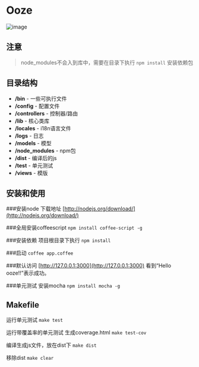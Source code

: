Ooze
==========
![image](https://s3.amazonaws.com/cardgenhs/t/UWo8204r.png)

## 注意
> node_modules不会入到库中，需要在目录下执行 `npm install` 安装依赖包


## 目录结构
- **/bin** - 一些可执行文件
- **/config** - 配置文件
- **/controllers** - 控制器/路由
- **/lib** - 核心类库
- **/locales** - i18n语言文件
- **/logs** - 日志
- **/models** - 模型
- **/node_modules** - npm包
- **/dist** - 编译后的js
- **/test** - 单元测试
- **/views** - 模版

## 安装和使用
###安装node
下载地址 [http://nodejs.org/download/](http://nodejs.org/download/)

###全局安装coffeescript
`npm install coffee-script -g`

###安装依赖
项目根目录下执行 `npm install`

###启动
`coffee app.coffee`

###默认访问
[http://127.0.0.1:3000](http://127.0.0.1:3000)
看到“Hello ooze!!”表示成功。

###单元测试
安装mocha
`npm install mocha -g`

## Makefile
运行单元测试
`make test`

运行带覆盖率的单元测试
生成coverage.html
`make test-cov`

编译生成js文件，放在dist下
`make dist`

移除dist
`make clear`




